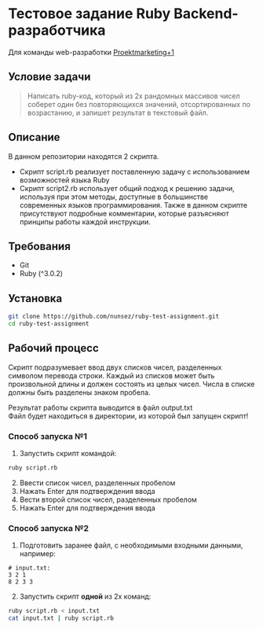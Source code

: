 # Тестовое задание Ruby Backend-разработчика
Для команды web-разработки [Proektmarketing+1](https://proektmarketing.ru/)

## Условие задачи
> Написать ruby-код, который из 2х рандомных массивов чисел соберет один без повторяющихся значений, отсортированных по возрастанию, и запишет результат в текстовый файл.

## Описание
В данном репозитории находятся 2 скрипта.
- Скрипт script.rb реализует поставленную задачу с использованием возможностей языка Ruby
- Скрипт script2.rb использует общий подход к решению задачи, используя при этом методы, доступные в большинстве современных языков программирования. Также в данном скрипте присутствуют подробные комментарии, которые разъясняют принципы работы каждой инструкции.

## Требования
- Git
- Ruby (^3.0.2)

## Установка
```sh
git clone https://github.com/nunsez/ruby-test-assignment.git
cd ruby-test-assignment
```

## Рабочий процесс
Скрипт подразумевает ввод двух списков чисел, разделенных символом перевода строки.
Каждый из списков может быть произвольной длины и должен состоять из целых чисел.
Числа в списке должны быть разделены знаком пробела.

Результат работы скрипта выводится в файл output.txt \
Файл будет находиться в директории, из которой был запущен скрипт!

### Способ запуска №1
1. Запустить скрипт командой:
```sh
ruby script.rb
```
2. Ввести список чисел, разделенных пробелом
3. Нажать Enter для подтверждения ввода
4. Вести второй список чисел, разделенных пробелом
5. Нажать Enter для подтверждения ввода

### Способ запуска №2
1. Подготовить заранее файл, с необходимыми входными данными, например:
```
# input.txt:
3 2 1
8 2 3 3
```
2. Запустить скрипт **одной** из 2х команд:
```sh
ruby script.rb < input.txt
cat input.txt | ruby script.rb
```
